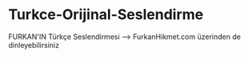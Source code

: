 # Turkce-Orijinal-Seslendirme
FURKAN'IN Türkçe Seslendirmesi --> FurkanHikmet.com üzerinden de dinleyebilirsiniz
